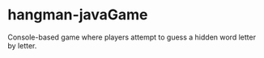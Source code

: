 # hangman-javaGame
Console-based game where players attempt to guess a hidden word letter by letter. 
